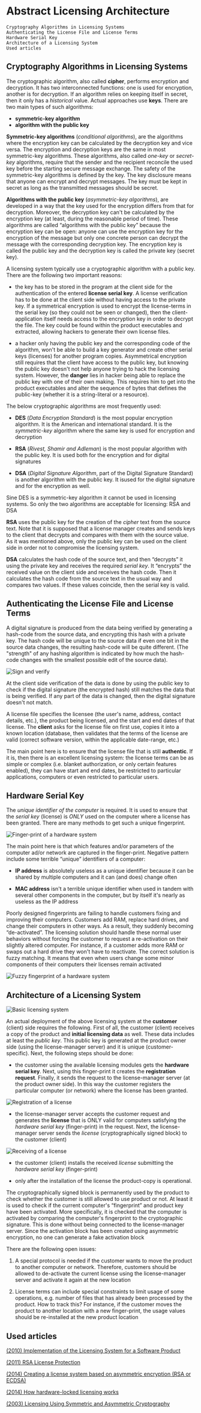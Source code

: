 
# Abstract Licensing Architecture #

    Cryptography Algorithms in Licensing Systems
    Authenticating the License File and License Terms
    Hardware Serial Key
    Architecture of a Licensing System
	Used articles

## Cryptography Algorithms in Licensing Systems ##

The cryptographic algorithm, also called **cipher**, performs encryption and decryption. It has two interconnected functions: one is used for encryption, another is for decryption. If an algorithm relies on keeping itself in secret, then it only has a *historical* value. Actual approaches use **keys**. There are two main types of such algorithms: 

- **symmetric-key algorithm** 
- **algorithm with the public key**

**Symmetric-key algorithms** (*conditional algorithms*), are the algorithms where the encryption key can be calculated by the decryption key and vice versa. The encryption and decryption keys are the same in most symmetric-key algorithms. These algorithms, also called *one-key* or *secret-key* algorithms, require that the sender and the recipient reconcile the used key before the starting secure message exchange. The safety of the symmetric-key algorithms is defined by the key. The key disclosure means that anyone can encrypt and decrypt messages. The key must be kept in secret as long as the transmitted messages should be secret.

**Algorithms with the public key** (*asymmetric-key algorithms*), are developed in a way that the key used for the encryption differs from that for decryption. Moreover, the decryption key can't be calculated by the encryption key (at least, during the reasonable period of time). These algorithms are called “algorithms with the public key” because the encryption key can be open: anyone can use the encryption key for the encryption of the message but only one concrete person can decrypt the message with the corresponding decryption key. The encryption key is called the public key and the decryption key is called the private key (secret key).

A licensing system typically use a cryptographic algorithm with a public key. There are the following two important reasons:

- the key has to be stored in the program at the client side for the authentication of the entered **license serial key**. A license verification has to be done at the client side without having access to the private key. If a symmetrical encryption is used to encrypt the license-terms in the serial key (so they could not be seen or changed), then the client-application itself needs access to the encryption key in order to decrypt the file. The key could be found within the product executables and extracted, allowing hackers to generate their own license files.

- a hacker only having the public key and the corresponding code of the algorithm, won't be able to build a key generator and create other serial keys (licenses) for another program copies. Asymmetrical encryption still requires that the client have access to the public key, but knowing the public key doesn't not help anyone trying to hack the licensing system. However, the **danger** lies in hacker being able to replace the public key with one of their own making. This requires him to get into the product executables and alter the sequence of bytes that defines the public-key (whether it is a string-literal or a resource).

The below cryptographic algorithms are most frequently used:
 
- **DES**  (*Data Encryption Standard*) is the most popular encryption algorithm. It is the American and international standard. It is the *symmetric-key* algorithm where the same key is used for encryption and decryption
       
- **RSA** (*Rivest, Shamir and Adleman*) is the most popular algorithm with the public key. It is used both for the encryption and for digital signatures

- **DSA** (*Digital Signature Algorithm*, part of the Digital Signature Standard) is another algorithm with the public key. It isused for the digital signature and for the encryption as well.

Sine DES is a symmetric-key algorithm it cannot be used in licensing systems. So only the two algorithms are acceptable for licensing: RSA and DSA

**RSA** uses the public key for the creation of the *cipher* text from the source text. Note that it is supposed that a license manager creates and sends keys to the client that decrypts and compares with them with the source value. As it was mentioned above, only the public key can be used on the client side in order not to compromise the licensing system.

**DSA** calculates the hash code of the source text, and then “decrypts” it using the private key and receives the required *serial key*. It “encrypts” the received value on the client side and receives the hash code. Then it calculates the hash code from the source text in the usual way and compares two values. If these values coincide, then the serial key is valid.

## Authenticating the License File and License Terms ##

A digital signature is produced from the data being verified by generating a hash-code from the source data, and encrypting this hash with a private key. The hash code will be unique to the source data if even one bit in the source data changes, the resulting hash-code will be quite different. (The "strength" of any hashing algorithm is indicated by how much the hash-code changes with the smallest possible edit of the source data).

![Sign and verify](sign_verify.png?raw=true "Sign and verify using DSA")

At the client side verification of the data is done by using the public key to check if the digital signature (the encrypted hash) still matches the data that is being verified. If any part of the data is changed, then the digital signature doesn't not match.

A license file specifies the licensee (the user's name, address, contact details, etc.), the product being licensed, and the start and end dates of that license. The **client** asks for the license file on first use, copies it into a known location (database, then validates that the terms of the license are valid (correct software version, within the applicable date-range, etc.) 

The main point here is to ensure that the license file that is still **authentic**. If it is, then there is an excellent licensing system: the license terms can be as simple or complex (i.e. blanket authorization, or only certain features enabled), they can have start and end dates, be restricted to particular applications, computers or even restricted to particular users. 

## Hardware Serial Key ##

The *unique identifier of the computer* is required. It is used to ensure that the *serial key*  (license) is *ONLY* used on the computer where a license has been granted. There are many methods to get such a unique fingerprint.

![Finger-print of a hardware system](fingerprint.png?raw=true "Finger-print of a hardware system")

The main point here is that which features and/or parameters of the computer ad/or network are captured in the finger-print. Negative pattern include some terrible “unique” identifiers of a computer:

- **IP address** is absolutely useless as a unique identifier because it can be shared by multiple computers and it can (and does) change often
  
- **MAC address** isn't a terrible unique identifier when used in tandem with several other components in the computer, but by itself it's nearly as useless as the IP address

Poorly designed fingerprints are failing to handle customers fixing and improving their computers. Customers add RAM, replace hard drives, and change their computers in other ways.
As a result, they suddenly becoming “de-activated”. The licensing solution should handle these normal user behaviors without forcing the customer to request a re-activation on their slightly altered computer.  For instance, if a customer adds more RAM or swaps out a hard drive they won't have to reactivate. The correct solution is fuzzy matching. It means that even when users change some minor components of their computers their licenses remain activated
 
![Fuzzy fingerprint of a hardware system](fuzzy-fingerprint.png?raw=true "Fuzzy fingerprint of a hardware system")


## Architecture of a Licensing System ##

![Basic licensing system](basic_licensing.jpeg?raw=true "Basic licensing system")

An actual deployment of the above licensing system at the **customer** (client) side requires the following. First of all, the customer (client) receives a copy of the product and **initial licensing data** as well. These data includes at least the *public key*. This public key is generated at the product owner side (using the license-manager server) and it is unique (customer-specific). Next, the following steps should be done:
  
- the customer using the available licensing modules gets the **hardware serial key**. Next, using this finger-print it creates the **registration request**. Finally, it sends the request to the license-manager server (at the product owner side). In this way the customer registers the particular computer (or network) where the license has been granted. 

![Registration of a license](activate1.png?raw=true "Registration of a license")

- the license-manager server accepts the customer request and generates the **license** that is ONLY valid for computers satisfying the *hardware serial key* (finger-print) in the request. Next, the license-manager server sends the *license* (cryptographically signed block) to the customer (client)

![Receiving of a license](activate2.png?raw=true "Receiving of a license")

- the customer (client) installs the received *license* submitting the *hardware serial key* (finger-print)
  
- only after the installation of the license the product-copy is operational. 

The cryptographically signed block is permanently used by the product to check whether the customer is still allowed to use product or not. At least  it is used to check if the current computer's “fingerprint” and product key have been activated. More specifically, it is checked that the computer is activated by comparing the computer's fingerprint to the cryptographic signature. This is done without being connected to the license-manager server. Since the activation block has been created using asymmetric encryption, no one can generate a fake activation block

There are the following open issues:

1. A special protocol is needed if the customer wants to move the product to another computer or network. Therefore, customers should be allowed to de-activate the current license using the license-manager server and activate it again at the new location 

2. License terms can include special constraints to limit usage of some operations, e.g. number of files that has already been processed by the product. How to track this? For instance, if the customer moves the product to another location with a new finger-print, the usage values should be re-installed at the new product location

## Used articles ##

[(2010) Implementation of the Licensing System for a Software Product](http://www.codeproject.com/Articles/99499/Implementation-of-the-Licensing-System-for-a-Softw)

[(2011) RSA License Protection](http://www.codeproject.com/Articles/203840/RSA-License-Protection)

[(2014) Creating a license system based on asymmetric encryption (RSA or ECDSA)](http://crypto.stackexchange.com/questions/16483/creating-a-license-system-based-on-asymmetric-encryption-rsa-or-ecdsa)

[(2014) How hardware-locked licensing works](http://wyday.com/limelm/features/why/#hardware-locked-descr)

[(2003) Licensing Using Symmetric and Asymmetric Cryptography](http://www.drdobbs.com/licensing-using-symmetric-and-asymmetric/184401687)
 
 
 



